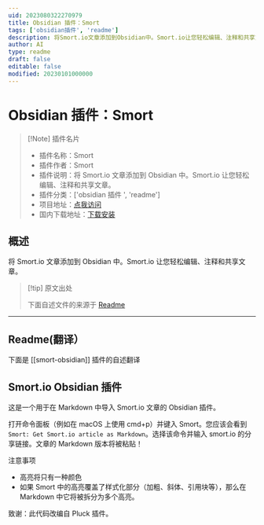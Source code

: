 ```yaml
---
uid: 2023080322270979
title: Obsidian 插件：Smort
tags: ['obsidian插件', 'readme']
description: 将Smort.io文章添加到Obsidian中。Smort.io让您轻松编辑、注释和共享文章。
author: AI
type: readme
draft: false
editable: false
modified: 20230101000000
---
```


# Obsidian 插件：Smort

> [!Note] 插件名片
> - 插件名称：Smort
> - 插件作者：Smort
> - 插件说明：将 Smort.io 文章添加到 Obsidian 中。Smort.io 让您轻松编辑、注释和共享文章。
> - 插件分类：['obsidian 插件 ', 'readme']
> - 项目地址：[点我访问](https://github.com/SmortApp/obsidian-smort)
> - 国内下载地址：[下载安装](https://pkmer.cn/products/plugin/pluginMarket/?smort-obsidian)

## 概述

将 Smort.io 文章添加到 Obsidian 中。Smort.io 让您轻松编辑、注释和共享文章。

> [!tip] 原文出处
>
>下面自述文件的来源于 [Readme](https://ghproxy.net/https://raw.githubusercontent.com/SmortApp/obsidian-smort/master/README.md)

---

## Readme(翻译）

下面是 [[smort-obsidian]] 插件的自述翻译

## Smort.io Obsidian 插件

这是一个用于在 Markdown 中导入 Smort.io 文章的 Obsidian 插件。

打开命令面板（例如在 macOS 上使用 cmd+p）并键入 Smort。您应该会看到 `Smort: Get Smort.io article as Markdown`。选择该命令并输入 smort.io 的分享链接。文章的 Markdown 版本将被粘贴！

注意事项

- 高亮将只有一种颜色
- 如果 Smort 中的高亮覆盖了样式化部分（加粗、斜体、引用块等），那么在 Markdown 中它将被拆分为多个高亮。

致谢：此代码改编自 Pluck 插件。
